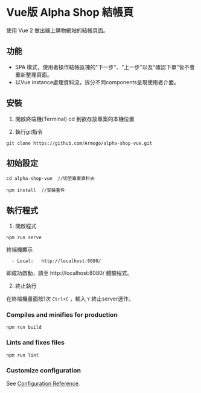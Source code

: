 # Vue版 Alpha Shop 結帳頁
使用 Vue 2 做出線上購物網站的結帳頁面。

## 功能
- SPA 模式，使用者操作結帳區塊的"下一步"、"上一步"以及"確認下單"皆不會重新整理頁面。
- 以Vue instance處理資料流，拆分不同components呈現使用者介面。

## 安裝
1. 開啟終端機(Terminal) cd 到欲存放專案的本機位置

2. 執行git指令

```
git clone https://github.com/Armogo/alpha-shop-vue.git
```

## 初始設定

```
cd alpha-shop-vue  //切至專案資料夾

npm install  //安裝套件
```

## 執行程式
1. 開啟程式

```
npm run serve
```
終端機顯示
```App running at:
  - Local:   http://localhost:8080/  
```  
即成功啟動，請至 http://localhost:8080/ 體驗程式。

2. 終止執行

在終端機畫面按1次 `Ctrl+C` ，輸入 `Y` 終止server運作。


### Compiles and minifies for production
```
npm run build
```

### Lints and fixes files
```
npm run lint
```

### Customize configuration
See [Configuration Reference](https://cli.vuejs.org/config/).
